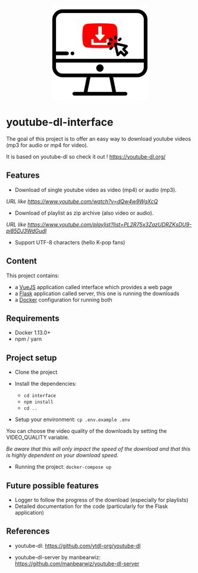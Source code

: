 <p align="center">
    <img src="interface/src/assets/logo.png" alt="Logo" width="256">
</p>

# youtube-dl-interface

The goal of this project is to offer an easy way to download youtube videos (mp3 for audio or mp4 for  video).

It is based on youtube-dl so check it out !
https://youtube-dl.org/

## Features
- Download of single youtube video as video (mp4) or audio (mp3).

*URL like https://www.youtube.com/watch?v=dQw4w9WgXcQ*

- Download of playlist as zip archive (also video or audio).

*URL like https://www.youtube.com/playlist?list=PL2R75x3ZazUDRZKsDU9-pi85DJ3WdGudI* 

- Support UTF-8 characters (hello K-pop fans)

## Content
This project contains:
- a [VueJS](https://vuejs.org/) application called interface which provides a web page
- a [Flask](https://flask.palletsprojects.com/) application called server, this one is running the downloads
- a [Docker](https://www.docker.com/) configuration for running both

## Requirements
- Docker 1.13.0+
- npm / yarn

## Project setup

- Clone the project

- Install the dependencies:
    - `cd interface`
    - `npm install`
    - `cd ..`

- Setup your environment: `cp .env.example .env`

You can choose the video quality of the downloads by setting the VIDEO_QUALITY variable.

*Be aware that this will only impact the speed of the download and that this is highly dependent on your download speed.*

- Running the project: `docker-compose up`

## Future possible features
- Logger to follow the progress of the download (especially for playlists)
- Detailed documentation for the code (particularly for the Flask application)

## References
- youtube-dl: 
https://github.com/ytdl-org/youtube-dl

- youtube-dl-server by manbearwiz:
https://github.com/manbearwiz/youtube-dl-server